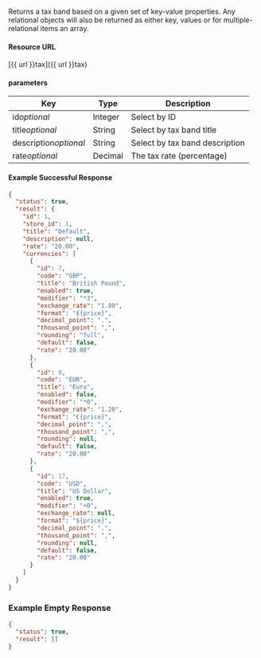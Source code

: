 <!--
@title Get single tax band by criteria
@author Moltin Ltd
@description Gets a tax band based on the given criteria
@order 11.4

@sidebar 1
@family Tax
@rate No
@auth Yes
@format JSON
@http GET
@version beta
-->
Returns a tax band based on a given set of key-value properties. Any relational objects will also be returned as either key, values or for multiple-relational items an array.


#### Resource URL
[{{ url }}tax]({{ url }}tax)


#### parameters
Key | Type | Description
--- | ---- | -----------
id*optional* | Integer | Select by ID
title*optional* | String | Select by tax band title
description*optional* | String | Select by tax band description
rate*optional* | Decimal | The tax rate (percentage)

<!--code-->
#### Example Successful Response
``` json
{
  "status": true,
  "result": {
    "id": 1,
    "store_id": 1,
    "title": "Default",
    "description": null,
    "rate": "20.00",
    "currencies": [
      {
        "id": 7,
        "code": "GBP",
        "title": "British Pound",
        "enabled": true,
        "modifier": "*3",
        "exchange_rate": "1.00",
        "format": "£{price}",
        "decimal_point": ".",
        "thousand_point": ",",
        "rounding": "full",
        "default": false,
        "rate": "20.00"
      },
      {
        "id": 9,
        "code": "EUR",
        "title": "Euro",
        "enabled": false,
        "modifier": "*0",
        "exchange_rate": "1.20",
        "format": "€{price}",
        "decimal_point": ",",
        "thousand_point": ",",
        "rounding": null,
        "default": false,
        "rate": "20.00"
      },
      {
        "id": 17,
        "code": "USD",
        "title": "US Dollar",
        "enabled": true,
        "modifier": "+0",
        "exchange_rate": null,
        "format": "${price}",
        "decimal_point": ".",
        "thousand_point": ",",
        "rounding": null,
        "default": false,
        "rate": "20.00"
      }
    ]
  }
}
```


### Example Empty Response
``` json
{
  "status": true,
  "result": []
}
```
<!--/code-->